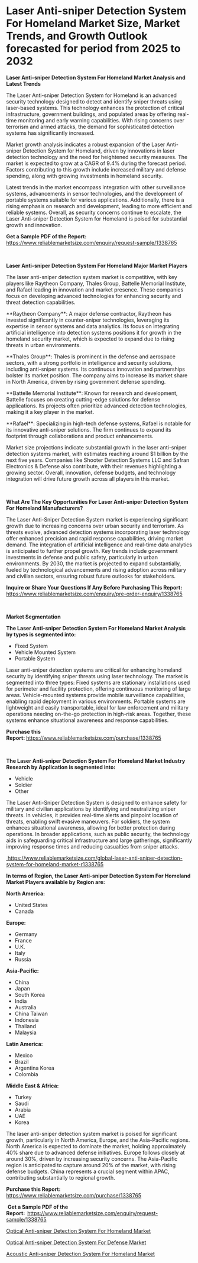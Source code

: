 <p><h1>Laser Anti-sniper Detection System For Homeland Market Size, Market Trends, and Growth Outlook forecasted for period from 2025 to 2032</h1></p><p><strong>Laser Anti-sniper Detection System For Homeland Market Analysis and Latest Trends</strong></p>
<p><p>The Laser Anti-sniper Detection System for Homeland is an advanced security technology designed to detect and identify sniper threats using laser-based systems. This technology enhances the protection of critical infrastructure, government buildings, and populated areas by offering real-time monitoring and early warning capabilities. With rising concerns over terrorism and armed attacks, the demand for sophisticated detection systems has significantly increased.</p><p>Market growth analysis indicates a robust expansion of the Laser Anti-sniper Detection System for Homeland, driven by innovations in laser detection technology and the need for heightened security measures. The market is expected to grow at a CAGR of 9.4% during the forecast period. Factors contributing to this growth include increased military and defense spending, along with growing investments in homeland security. </p><p>Latest trends in the market encompass integration with other surveillance systems, advancements in sensor technologies, and the development of portable systems suitable for various applications. Additionally, there is a rising emphasis on research and development, leading to more efficient and reliable systems. Overall, as security concerns continue to escalate, the Laser Anti-sniper Detection System for Homeland is poised for substantial growth and innovation.</p></p>
<p><strong>Get a Sample PDF of the Report:&nbsp;</strong> <a href="https://www.reliablemarketsize.com/enquiry/request-sample/1338765?utm_campaign=2005&utm_medium=2&utm_source=Github&utm_content=ia&utm_term=27032025&utm_id=laser-anti-sniper-detection-system-for-homeland">https://www.reliablemarketsize.com/enquiry/request-sample/1338765</a></p>
<p>&nbsp;</p>
<p><strong>Laser Anti-sniper Detection System For Homeland Major Market Players</strong></p>
<p><p>The laser anti-sniper detection system market is competitive, with key players like Raytheon Company, Thales Group, Battelle Memorial Institute, and Rafael leading in innovation and market presence. These companies focus on developing advanced technologies for enhancing security and threat detection capabilities.</p><p>**Raytheon Company**: A major defense contractor, Raytheon has invested significantly in counter-sniper technologies, leveraging its expertise in sensor systems and data analytics. Its focus on integrating artificial intelligence into detection systems positions it for growth in the homeland security market, which is expected to expand due to rising threats in urban environments.</p><p>**Thales Group**: Thales is prominent in the defense and aerospace sectors, with a strong portfolio in intelligence and security solutions, including anti-sniper systems. Its continuous innovation and partnerships bolster its market position. The company aims to increase its market share in North America, driven by rising government defense spending.</p><p>**Battelle Memorial Institute**: Known for research and development, Battelle focuses on creating cutting-edge solutions for defense applications. Its projects often prioritize advanced detection technologies, making it a key player in the market.</p><p>**Rafael**: Specializing in high-tech defense systems, Rafael is notable for its innovative anti-sniper solutions. The firm continues to expand its footprint through collaborations and product enhancements.</p><p>Market size projections indicate substantial growth in the laser anti-sniper detection systems market, with estimates reaching around $1 billion by the next five years. Companies like Shooter Detection Systems LLC and Safran Electronics & Defense also contribute, with their revenues highlighting a growing sector. Overall, innovation, defense budgets, and technology integration will drive future growth across all players in this market.</p></p>
<p>&nbsp;</p>
<p><strong>What Are The Key Opportunities For Laser Anti-sniper Detection System For Homeland Manufacturers?</strong></p>
<p><p>The Laser Anti-Sniper Detection System market is experiencing significant growth due to increasing concerns over urban security and terrorism. As threats evolve, advanced detection systems incorporating laser technology offer enhanced precision and rapid response capabilities, driving market demand. The integration of artificial intelligence and real-time data analytics is anticipated to further propel growth. Key trends include government investments in defense and public safety, particularly in urban environments. By 2030, the market is projected to expand substantially, fueled by technological advancements and rising adoption across military and civilian sectors, ensuring robust future outlooks for stakeholders.</p></p>
<p><strong>Inquire or Share Your Questions If Any Before Purchasing This Report:</strong> <a href="https://www.reliablemarketsize.com/enquiry/pre-order-enquiry/1338765?utm_campaign=2005&utm_medium=2&utm_source=Github&utm_content=ia&utm_term=27032025&utm_id=laser-anti-sniper-detection-system-for-homeland">https://www.reliablemarketsize.com/enquiry/pre-order-enquiry/1338765</a></p>
<p>&nbsp;</p>
<p><strong>Market Segmentation</strong></p>
<p><strong>The Laser Anti-sniper Detection System For Homeland Market Analysis by types is segmented into:</strong></p>
<p><ul><li>Fixed System</li><li>Vehicle Mounted System</li><li>Portable System</li></ul></p>
<p><p>Laser anti-sniper detection systems are critical for enhancing homeland security by identifying sniper threats using laser technology. The market is segmented into three types: Fixed systems are stationary installations used for perimeter and facility protection, offering continuous monitoring of large areas. Vehicle-mounted systems provide mobile surveillance capabilities, enabling rapid deployment in various environments. Portable systems are lightweight and easily transportable, ideal for law enforcement and military operations needing on-the-go protection in high-risk areas. Together, these systems enhance situational awareness and response capabilities.</p></p>
<p><strong>Purchase this Report:&nbsp;</strong><a href="https://www.reliablemarketsize.com/purchase/1338765?utm_campaign=2005&utm_medium=2&utm_source=Github&utm_content=ia&utm_term=27032025&utm_id=laser-anti-sniper-detection-system-for-homeland">https://www.reliablemarketsize.com/purchase/1338765</a></p>
<p>&nbsp;</p>
<p><strong>The Laser Anti-sniper Detection System For Homeland Market Industry Research by Application is segmented into:</strong></p>
<p><ul><li>Vehicle</li><li>Soldier</li><li>Other</li></ul></p>
<p><p>The Laser Anti-Sniper Detection System is designed to enhance safety for military and civilian applications by identifying and neutralizing sniper threats. In vehicles, it provides real-time alerts and pinpoint location of threats, enabling swift evasive maneuvers. For soldiers, the system enhances situational awareness, allowing for better protection during operations. In broader applications, such as public security, the technology aids in safeguarding critical infrastructure and large gatherings, significantly improving response times and reducing casualties from sniper attacks.</p></p>
<p><a href="https://www.reliablemarketsize.com/global-laser-anti-sniper-detection-system-for-homeland-market-r1338765?utm_campaign=2005&utm_medium=2&utm_source=Github&utm_content=ia&utm_term=27032025&utm_id=laser-anti-sniper-detection-system-for-homeland">&nbsp;https://www.reliablemarketsize.com/global-laser-anti-sniper-detection-system-for-homeland-market-r1338765</a></p>
<p><strong>In terms of Region, the Laser Anti-sniper Detection System For Homeland Market Players available by Region are:</strong></p>
<p>
    <p> <strong> North America: </strong>
        <ul>
            <li>United States</li>
            <li>Canada</li>
        </ul>
        </p> 
    <p> <strong> Europe: </strong>
        <ul>
            <li>Germany</li>
            <li>France</li>
            <li>U.K.</li>
            <li>Italy</li>
            <li>Russia</li>
        </ul>
        </p> 
    <p> <strong> Asia-Pacific: </strong>
        <ul>
            <li>China</li>
            <li>Japan</li>
            <li>South Korea</li>
            <li>India</li>
            <li>Australia</li>
            <li>China Taiwan</li>
            <li>Indonesia</li>
            <li>Thailand</li>
            <li>Malaysia</li>
        </ul>
        </p> 
    <p> <strong> Latin America: </strong>
        <ul>
            <li>Mexico</li>
            <li>Brazil</li>
            <li>Argentina Korea</li>
            <li>Colombia</li>
        </ul>
        </p> 
    <p> <strong> Middle East & Africa: </strong>
        <ul>
            <li>Turkey</li>
            <li>Saudi</li>
            <li>Arabia</li>
            <li>UAE</li>
            <li>Korea</li>
        </ul>
    </p>
    </p>
<p><p>The laser anti-sniper detection system market is poised for significant growth, particularly in North America, Europe, and the Asia-Pacific regions. North America is expected to dominate the market, holding approximately 40% share due to advanced defense initiatives. Europe follows closely at around 30%, driven by increasing security concerns. The Asia-Pacific region is anticipated to capture around 20% of the market, with rising defense budgets. China represents a crucial segment within APAC, contributing substantially to regional growth.</p></p>
<p><strong>Purchase this Report: </strong><a href="https://www.reliablemarketsize.com/purchase/1338765?utm_campaign=2005&utm_medium=2&utm_source=Github&utm_content=ia&utm_term=27032025&utm_id=laser-anti-sniper-detection-system-for-homeland">https://www.reliablemarketsize.com/purchase/1338765</a></p>
<p>&nbsp;<strong>Get a Sample PDF of the Report:&nbsp;&nbsp;</strong><a href="https://www.reliablemarketsize.com/enquiry/request-sample/1338765?utm_campaign=2005&utm_medium=2&utm_source=Github&utm_content=ia&utm_term=27032025&utm_id=laser-anti-sniper-detection-system-for-homeland">https://www.reliablemarketsize.com/enquiry/request-sample/1338765</a></p>
<p><strong></strong></p>
<p><p><a href="https://github.com/lylyparadise/Market-Research-Report-List-6/blob/main/optical-anti-sniper-detection-system-for-homeland-market.md?utm_campaign=2005&utm_medium=2&utm_source=Github&utm_content=ia&utm_term=27032025&utm_id=laser-anti-sniper-detection-system-for-homeland">Optical Anti-sniper Detection System For Homeland Market</a></p><p><a href="https://github.com/kohushamudo3/Market-Research-Report-List-1/blob/main/optical-anti-sniper-detection-system-for-defense-market.md?utm_campaign=2005&utm_medium=2&utm_source=Github&utm_content=ia&utm_term=27032025&utm_id=laser-anti-sniper-detection-system-for-homeland">Optical Anti-sniper Detection System For Defense Market</a></p><p><a href="https://github.com/myrieronays5/Market-Research-Report-List-1/blob/main/acoustic-anti-sniper-detection-system-for-homeland-market.md?utm_campaign=2005&utm_medium=2&utm_source=Github&utm_content=ia&utm_term=27032025&utm_id=laser-anti-sniper-detection-system-for-homeland">Acoustic Anti-sniper Detection System For Homeland Market</a></p></p>
